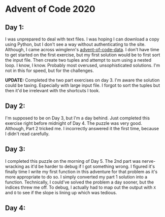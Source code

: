 # Advent of Code 2020

## Day 1:

I was unprepared to deal with text files. I was hoping I can download a copy using Python, but I don't see a way without authenticating to the site. Although, I came across wimglenn's [advent-of-code-data](https://github.com/wimglenn/advent-of-code-data). I don't have time to get started on the first exercise, but my first solution would be to first sort the input file. Then create two tuples and attempt to sum using a nested loop. I know, I know. Probably most overused, unsophisticated solutions. I'm not in this for speed, but for the challenges.

**UPDATE:** Completed the two part exercises on day 3. I'm aware the solution could be taxing. Especially with large input file. I forgot to sort the tuples but then it'd be irrelevant with the shortcuts I took.

## Day 2:

I'm supposed to be on Day 3, but I'm a day behind. Just completed this exercise right before midnight of Day 4. The puzzle was very good. Although, Part 2 tricked me. I incorrectly answered it the first time, because I didn't read carefully.

## Day 3:

I completed this puzzle on the morning of Day 5. The 2nd part was nerve-wracking as it'd be harder to debug if I got something wrong. I figured it's finally time I write my first function in this adventure for that problem as it's more appropriate to do so. I simply converted my part 1 solution into a function. Technically, I could've solved the problem a day sooner, but the indices threw me off. To debug, I actually had to map out the output with `X` and `O` to see if the slope is lining up which was tedious.

## Day 4:

